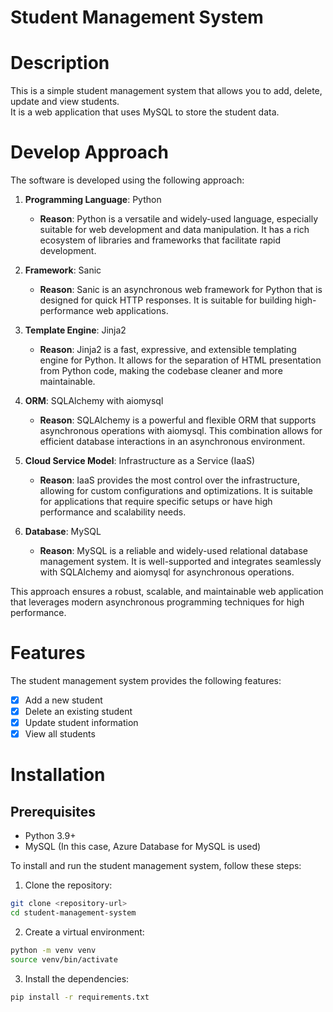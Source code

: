 # Student Management System

# Description

This is a simple student management system that allows you to add, delete, update and view students.
\
It is a web application that uses MySQL to store the student data.

# Develop Approach

The software is developed using the following approach:

1. **Programming Language**: Python
    - **Reason**: Python is a versatile and widely-used language, especially suitable for web development and data
      manipulation. It has a rich ecosystem of libraries and frameworks that facilitate rapid development.

2. **Framework**: Sanic
    - **Reason**: Sanic is an asynchronous web framework for Python that is designed for quick HTTP responses. It is
      suitable for building high-performance web applications.

3. **Template Engine**: Jinja2
    - **Reason**: Jinja2 is a fast, expressive, and extensible templating engine for Python. It allows for the
      separation of HTML presentation from Python code, making the codebase cleaner and more maintainable.

4. **ORM**: SQLAlchemy with aiomysql
    - **Reason**: SQLAlchemy is a powerful and flexible ORM that supports asynchronous operations with aiomysql. This
      combination allows for efficient database interactions in an asynchronous environment.

5. **Cloud Service Model**: Infrastructure as a Service (IaaS)
    - **Reason**: IaaS provides the most control over the infrastructure, allowing for custom configurations and
      optimizations. It is suitable for applications that require specific setups or have high performance and
      scalability needs.

6. **Database**: MySQL
    - **Reason**: MySQL is a reliable and widely-used relational database management system. It is well-supported and
      integrates seamlessly with SQLAlchemy and aiomysql for asynchronous operations.

This approach ensures a robust, scalable, and maintainable web application that leverages modern asynchronous
programming techniques for high performance.

# Features

The student management system provides the following features:

- [X] Add a new student
- [X] Delete an existing student
- [X] Update student information
- [X] View all students

# Installation

## Prerequisites

- Python 3.9+
- MySQL (In this case, Azure Database for MySQL is used)

To install and run the student management system, follow these steps:

1. Clone the repository:

```bash
git clone <repository-url>
cd student-management-system
```

2. Create a virtual environment:

```bash
python -m venv venv
source venv/bin/activate
```

3. Install the dependencies:

```bash
pip install -r requirements.txt
```
